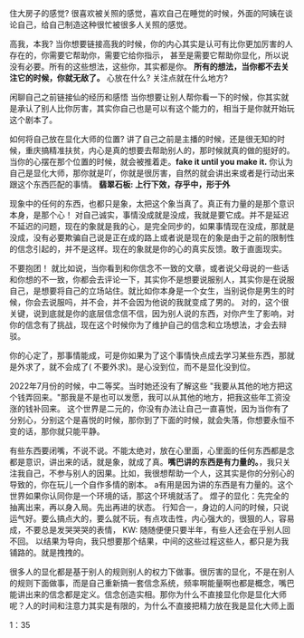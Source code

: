 住大房子的感觉?
很喜欢被关照的感觉，喜欢自己在睡觉的时候，外面的阿姨在谈论自己，给自己制造这种很忙被很多人关照的感觉。

高我，本我?
当你想要链接高我的时候，你的内心其实是认可有比你更加厉害的人存在的，你需要它帮助你，需要它给你指示，
甚至是需要它帮助你显化，所以说没有必要。所有的这些想法，这些你，其实都是你。
**所有的想法，当你都不去关注它的时候，你就无敌了。**
心放在什么? 关注点就在什么地方? 

闲聊自己之前链接仙的经历和感悟
当你想要让别人帮你看一下的时候，你其实就是承认了别人比你厉害，其实你自己也是可以有这个能力的，相当于是你就开始玩这个剧本了。

如何将自己放在显化大师的位置?
讲了自己之前是主播的时候，还是很无知的时候，重庆搞精准扶贫，内心是真的想要去帮助别人的，那时候就真的做的挺好的。
当你的心摆在那个位置的时候，就会被推着走。**fake it until you make it.** 你认为自己是显化大师，那你就是吖，你就是很厉害，自然的就会讲出来或者是行动出来跟这个东西匹配的事情。
**翡翠石板: 上行下效，存乎中，形于外**

现象中的任何的东西，也都只是象，太把这个象当真了。真正有力量的是那个意识本身，是那个心！
对自己诚实，事情没成就是没成，我就是要它成。并不是延迟不延迟的问题，现在的象就是我的心，是完全同步的，如果事情现在没成，那就是没成，没有必要欺骗自己说是正在成的路上或者说是现在的象是由于之前的限制性的信念引起的，并不是这样。现在的象就是你的心的真实反馈。敢于直面现实。

不要抱团！
就比如说，当你看到和你信念不一致的文章，或者说父母说的一些话和你想的不一致，你都会去评论一下，其实你不是想要说服别人，其实你是在说服自己，是想要将自己的立场站住。就比如你本身是一个女生，当别说你是男生的时候，你会去说服吗，并不会，并不会因为他说的我就变成了男的。
对的，这个很关键，说到底就是你的底层信念信不信，因为别人说的东西，对你产生了影响，对你的信念有了挑战，现在这个时候你为了维护自己的信念和立场想法，才会去辩驳。

你的心定了，那事情能成，可是你如果为了这个事情快点成去学习某些东西，那就是外求了，就不会成了( 不要外求)。是心没到位，而不是显化没到位。

2022年7月份的时候，中二等奖。当时她还没有了解这些
"我要从其他的地方把这个钱弄回来。"那我是不是也可以发愿，我可以从其他的地方，把我这些年工资没涨的钱补回来。
这个世界是二元的，你没有办法让自己一直喜悦，因为当你有了分别心，分别这个是喜悦的时候，那你到了下面的时候，就会失落，你想要永恒不变的话，那你就只能平静。


有些东西要闭嘴，不说不说。不能太绝对，放在心里面，心里面的任何东西都是念都是意识，讲出来的话，就是象，就成了真。**嘴巴讲的东西是有力量的。**，我只关注我自己，不参与别人的因果。比如，我很想帮助一个人，这其实是你的分别心的导致的，你在玩儿一个自作多情的剧本。
a有用是因为讲的东西是有力量的。这个世界如果你认同你是一个环境的话，那这个环境就活了。
煜子的显化：先完全的抽离出来，再以身入局。先出再进的状态。
行知合一，身边的人问的时候，只说运气好。要么搞点大的，要么就不玩，有点攻击性，内心强大的，很狠的人，容易成，不要总是发哭哭哭的表情，
KW: 随随便便只要半年，有些人还会在乎别人回不回。
以结果为导向，我只想要那个结果，中间的这些过程这些人，都只是为我铺路的。就是拽拽的。

很多人的显化都是基于别人的规则别人的权力下做事。很厉害的显化，不是在别人的规则下面做事，而是自己重新搞一套信念系统，频率啊能量啊也都是概念，嘴巴能讲出来的信念都是定义。信念创造实相。那你为什么不直接显化你是显化大师呢？人的时间和注意力其实是有限的，为什么不直接把精力放在我是显化大师上面

1：35











